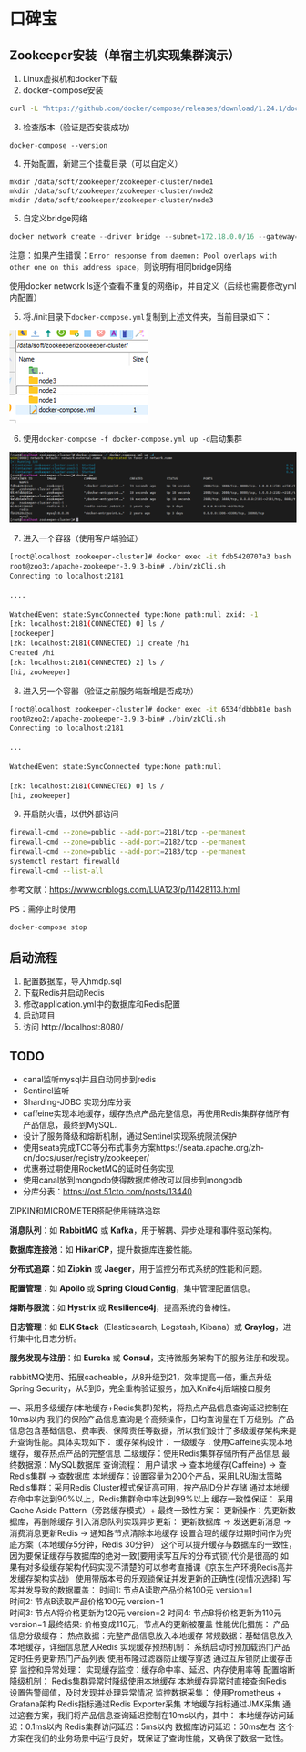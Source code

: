 # 口碑宝



## Zookeeper安装（单宿主机实现集群演示）

1. Linux虚拟机和docker下载
2. docker-compose安装

```bash
curl -L "https://github.com/docker/compose/releases/download/1.24.1/docker-compose-$(uname -s)-$(uname -m)" -o /usr/local/bin/docker-compose
```

3. 检查版本（验证是否安装成功）

```
docker-compose --version
```

4. 开始配置，新建三个挂载目录（可以自定义）

```
mkdir /data/soft/zookeeper/zookeeper-cluster/node1
mkdir /data/soft/zookeeper/zookeeper-cluster/node2
mkdir /data/soft/zookeeper/zookeeper-cluster/node3
```

5. 自定义bridge网络

```java
docker network create --driver bridge --subnet=172.18.0.0/16 --gateway=172.18.0.1 zoonet
```

注意：如果产生错误：`Error response from daemon: Pool overlaps with other one on this address space`，则说明有相同bridge网络

使用docker network ls逐个查看不重复的网络ip，并自定义（后续也需要修改yml内配置）

5. 将./init目录下`docker-compose.yml`复制到上述文件夹，当前目录如下：

![image-20250210213434715](img/image-20250210213434715.png)

6. 使用`docker-compose -f docker-compose.yml up -d`启动集群

![image-20250210214138262](img/image-20250210214138262.png)

7. 进入一个容器（使用客户端验证）

```bash
[root@localhost zookeeper-cluster]# docker exec -it fdb5420707a3 bash
root@zoo3:/apache-zookeeper-3.9.3-bin# ./bin/zkCli.sh
Connecting to localhost:2181

....

WatchedEvent state:SyncConnected type:None path:null zxid: -1
[zk: localhost:2181(CONNECTED) 0] ls /
[zookeeper]
[zk: localhost:2181(CONNECTED) 1] create /hi
Created /hi
[zk: localhost:2181(CONNECTED) 2] ls /
[hi, zookeeper]
```

8. 进入另一个容器（验证之前服务端新增是否成功）

```bash
[root@localhost zookeeper-cluster]# docker exec -it 6534fdbbb81e bash
root@zoo2:/apache-zookeeper-3.9.3-bin# ./bin/zkCli.sh
Connecting to localhost:2181

...

WatchedEvent state:SyncConnected type:None path:null

[zk: localhost:2181(CONNECTED) 0] ls /
[hi, zookeeper]
```

9. 开启防火墙，以供外部访问

```bash
firewall-cmd --zone=public --add-port=2181/tcp --permanent
firewall-cmd --zone=public --add-port=2182/tcp --permanent
firewall-cmd --zone=public --add-port=2183/tcp --permanent
systemctl restart firewalld
firewall-cmd --list-all
```

参考文献：https://www.cnblogs.com/LUA123/p/11428113.html

PS：需停止时使用

```bash
docker-compose stop
```





## 启动流程

1. 配置数据库，导入hmdp.sql
2. 下载Redis并启动Redis
3. 修改application.yml中的数据库和Redis配置
4. 启动项目
5. 访问 http://localhost:8080/







## TODO

- canal监听mysql并且自动同步到redis
- Sentinel监听
-  Sharding-JDBC 实现分库分表
- caffeine实现本地缓存，缓存热点产品完整信息，再使用Redis集群存储所有产品信息，最终到MySQL.
- 设计了服务降级和熔断机制，通过Sentinel实现系统限流保护
- 使用seata完成TCC等分布式事务方案https://seata.apache.org/zh-cn/docs/user/registry/zookeeper/
- 优惠券过期使用RocketMQ的延时任务实现
- 使用canal放到mongodb使得数据库修改可以同步到mongodb
- 分库分表：https://ost.51cto.com/posts/13440

ZIPKIN和MICROMETER搭配使用链路追踪

**消息队列**：如 **RabbitMQ** 或 **Kafka**，用于解耦、异步处理和事件驱动架构。

**数据库连接池**：如 **HikariCP**，提升数据库连接性能。

**分布式追踪**：如 **Zipkin** 或 **Jaeger**，用于监控分布式系统的性能和问题。

**配置管理**：如 **Apollo** 或 **Spring Cloud Config**，集中管理配置信息。

**熔断与限流**：如 **Hystrix** 或 **Resilience4j**，提高系统的鲁棒性。

**日志管理**：如 **ELK Stack**（Elasticsearch, Logstash, Kibana）或 **Graylog**，进行集中化日志分析。

**服务发现与注册**：如 **Eureka** 或 **Consul**，支持微服务架构下的服务注册和发现。





rabbitMQ使用、拓展cacheable，从8升级到21，效率提高一倍，重点升级Spring Security，从5到6，完全重构验证服务，加入Knife4j后端接口服务

一、采用多级缓存(本地缓存+Redis集群)架构，将热点产品信息查询延迟控制在10ms以内
我们的保险产品信息查询是个高频操作，日均查询量在千万级别。产品信息包含基础信息、费率表、保障责任等数据，所以我们设计了多级缓存架构来提升查询性能。具体实现如下：
缓存架构设计：
一级缓存：使用Caffeine实现本地缓存，缓存热点产品的完整信息
二级缓存：使用Redis集群存储所有产品信息
最终数据源：MySQL数据库
查询流程：
用户请求 -> 查本地缓存(Caffeine) -> 查Redis集群 -> 查数据库
本地缓存：设置容量为200个产品，采用LRU淘汰策略
Redis集群：采用Redis Cluster模式保证高可用，按产品ID分片存储
通过本地缓存命中率达到90%以上，Redis集群命中率达到99%以上
缓存一致性保证：
采用Cache Aside Pattern（旁路缓存模式）+ 最终一致性方案：
更新操作：先更新数据库，再删除缓存
引入消息队列实现异步更新：
更新数据库 -> 发送更新消息 -> 消费消息更新Redis -> 通知各节点清除本地缓存
设置合理的缓存过期时间作为兜底方案（本地缓存5分钟，Redis 30分钟）
这个可以提升缓存与数据库的一致性，因为要保证缓存与数据库的绝对一致(要用读写互斥的分布式锁)代价是很高的
如果有对多级缓存架构代码实现不清楚的可以参考直播课《京东生产环境Redis高并发缓存架构实战》
使用带版本号的乐观锁保证并发更新的正确性(视情况选择)
写写并发导致的数据覆盖：
时间1: 节点A读取产品价格100元 version=1  
时间2: 节点B读取产品价格100元 version=1  
时间3: 节点A将价格更新为120元 version=2
时间4: 节点B将价格更新为110元 version=1
最终结果: 价格变成110元，节点A的更新被覆盖 
性能优化措施：
产品信息分级缓存：
热点数据：完整产品信息放入本地缓存
常规数据：基础信息放入本地缓存，详细信息放入Redis
实现缓存预热机制：
系统启动时预加载热门产品
定时任务更新热门产品列表
使用布隆过滤器防止缓存穿透
通过互斥锁防止缓存击穿
监控和异常处理：
实现缓存监控：缓存命中率、延迟、内存使用率等
配置熔断降级机制：
Redis集群异常时降级使用本地缓存
本地缓存异常时直接查询Redis
设置告警阈值，及时发现并处理异常情况
监控数据采集：
使用Prometheus + Grafana架构
Redis指标通过Redis Exporter采集
本地缓存指标通过JMX采集
通过这套方案，我们将产品信息查询延迟控制在10ms以内，其中：
本地缓存访问延迟：0.1ms以内
Redis集群访问延迟：5ms以内
数据库访问延迟：50ms左右
这个方案在我们的业务场景中运行良好，既保证了查询性能，又确保了数据一致性。